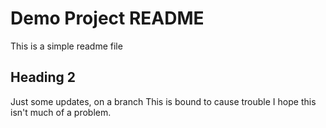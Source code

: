 # Demo Project README
This is a simple readme file

## Heading 2

Just some updates, on a branch
This is bound to cause trouble
I hope this isn't much of a problem.